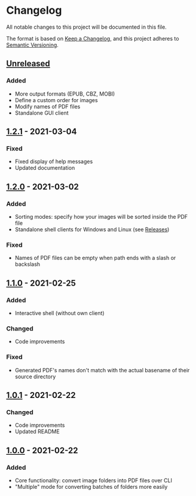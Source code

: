 # Changelog
All notable changes to this project will be documented in this file.

The format is based on [Keep a Changelog](https://keepachangelog.com/en/1.0.0/),
and this project adheres to [Semantic Versioning](https://semver.org/spec/v2.0.0.html).

## [Unreleased]

### Added

* More output formats (EPUB, CBZ, MOBI)
* Define a custom order for images
* Modify names of PDF files
* Standalone GUI client

## [1.2.1] - 2021-03-04

### Fixed

* Fixed display of help messages
* Updated documentation

## [1.2.0] - 2021-03-02

### Added

* Sorting modes: specify how your images will be sorted inside the PDF file
* Standalone shell clients for Windows and Linux (see [Releases](https://github.com/DomCie/DIRtoPDF/releases))

### Fixed

* Names of PDF files can be empty when path ends with a slash or backslash

## [1.1.0] - 2021-02-25

### Added

* Interactive shell (without own client)

### Changed

* Code improvements

### Fixed

* Generated PDF's names don't match with the actual basename of their source directory

## [1.0.1] - 2021-02-22

### Changed

* Code improvements
* Updated README

## [1.0.0] - 2021-02-22

### Added

* Core functionality: convert image folders into PDF files over CLI
* "Multiple" mode for converting batches of folders more easily

[Unreleased]: https://github.com/DomCie/DIRtoPDF/compare/v1.2.1...HEAD
[1.2.1]: https://github.com/DomCie/DIRtoPDF/compare/v1.2.0...v1.2.1
[1.2.0]: https://github.com/DomCie/DIRtoPDF/compare/v1.1.0...v1.2.0
[1.1.0]: https://github.com/DomCie/DIRtoPDF/compare/v1.0.1...v1.1.0
[1.0.1]: https://github.com/DomCie/DIRtoPDF/compare/v1.0.0...v1.0.1
[1.0.0]: https://github.com/DomCie/DIRtoPDF/releases/tag/v1.0.0